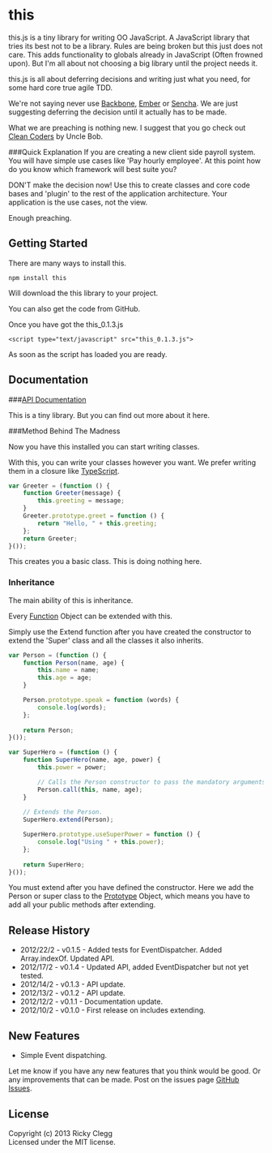# this

this.js is a tiny library for writing OO JavaScript.
A JavaScript library that tries its best not to be a library.
Rules are being broken but this just does not care. This adds functionality to globals already in JavaScript (Often frowned upon). But I'm all about not choosing a big library until the project needs it.

this.js is all about deferring decisions and writing just what you need, for some hard core true agile TDD.

We're not saying never use [Backbone](http://backbonejs.org/), [Ember](http://emberjs.com/) or [Sencha](http://www.sencha.com/). We are just suggesting deferring the decision until it actually has to be made.

What we are preaching is nothing new. I suggest that you go check out [Clean Coders](http://www.cleancoders.com/) by Uncle Bob.

###Quick Explanation
If you are creating a new client side payroll system. You will have simple use cases like 'Pay hourly employee'. At this point how do you know which framework will best suite you?

DON'T make the decision now! Use this to create classes and core code bases and 'plugin' to the rest of the application architecture. Your application is the use cases, not the view.

Enough preaching.

## Getting Started
There are many ways to install this.

```
npm install this
```

Will download the this library to your project.

You can also get the code from GitHub.

Once you have got the this_0.1.3.js

```
<script type="text/javascript" src="this_0.1.3.js">
```

As soon as the script has loaded you are ready.

## Documentation

###[API Documentation](http://this.betweenthebraces.com/)

This is a tiny library. But you can find out more about it here.

###Method Behind The Madness

Now you have this installed you can start writing classes.

With this, you can write your classes however you want. We prefer writing them in a closure like [TypeScript](http://www.typescriptlang.org/).

```javascript
var Greeter = (function () {
    function Greeter(message) {
        this.greeting = message;
    }
    Greeter.prototype.greet = function () {
        return "Hello, " + this.greeting;
    };
    return Greeter;
}());
```

This creates you a basic class. This is doing nothing here. 

### Inheritance

The main ability of this is inheritance.

Every [Function](https://developer.mozilla.org/en-US/docs/JavaScript/Reference/Global_Objects/Function) Object can be extended with this.

Simply use the Extend function after you have created the constructor to extend the 'Super' class and all the classes it also inherits.

```javascript
var Person = (function () {
    function Person(name, age) {
        this.name = name;
        this.age = age;
    }

    Person.prototype.speak = function (words) {
        console.log(words);
    };
    
    return Person;
}());

var SuperHero = (function () {
    function SuperHero(name, age, power) {
        this.power = power;    

        // Calls the Person constructor to pass the mandatory arguments.
        Person.call(this, name, age);
    }
    
    // Extends the Person.
    SuperHero.extend(Person);

    SuperHero.prototype.useSuperPower = function () {
        console.log("Using " + this.power);
    };
    
    return SuperHero;
}());
```

You must extend after you have defined the constructor.
Here we add the Person or super class to the [Prototype](https://developer.mozilla.org/en-US/docs/JavaScript/Reference/Global_Objects/Object/prototype) Object, which means you have to add all your public methods after extending.

## Release History
* 2012/22/2 - v0.1.5 - Added tests for EventDispatcher. Added Array.indexOf. Updated API.
* 2012/17/2 - v0.1.4 - Updated API, added EventDispatcher but not yet tested.
* 2012/14/2 - v0.1.3 - API update.
* 2012/13/2 - v0.1.2 - API update.
* 2012/12/2 - v0.1.1 - Documentation update.
* 2012/10/2 - v0.1.0 - First release on includes extending.

## New Features
* Simple Event dispatching.

Let me know if you have any new features that you think would be good. Or any improvements that can be made. Post on the issues page [GitHub Issues](https://github.com/rickyclegg/this/issues).

## License
Copyright (c) 2013 Ricky Clegg  
Licensed under the MIT license.